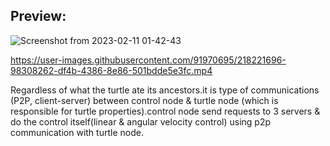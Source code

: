 ## Preview:
 
 ![Screenshot from 2023-02-11 01-42-43](https://user-images.githubusercontent.com/91970695/218223863-684b35d7-bd6f-420d-badb-a8dcc449b2b8.png)
 
https://user-images.githubusercontent.com/91970695/218221696-98308262-df4b-4386-8e86-501bdde5e3fc.mp4

 Regardless of what the turtle ate its ancestors.it is type of communications (P2P, client-server) between control node & turtle node (which is responsible for turtle properties).control node send requests to 3 servers & do the control itself(linear & angular velocity control) using p2p communication with turtle node.
